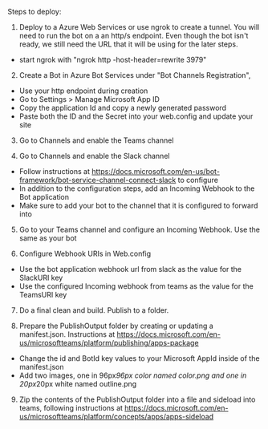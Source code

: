 Steps to deploy:

1. Deploy to a Azure Web Services or use ngrok to create a tunnel. You will need to run the bot on a an http/s endpoint. Even though the bot isn't ready, we still need the URL that it will be using for the later steps.
 * start ngrok with "ngrok http -host-header=rewrite 3979"

2. Create a Bot in Azure Bot Services under "Bot Channels Registration",
 * Use your http endpoint during creation
 * Go to Settings > Manage Microsoft App ID
 * Copy the application Id and copy a newly generated password
 * Paste both the ID and the Secret into your web.config and update your site

3. Go to Channels and enable the Teams channel

4. Go to Channels and enable the Slack channel
 * Follow instructions at https://docs.microsoft.com/en-us/bot-framework/bot-service-channel-connect-slack to configure
 * In addition to the configuration steps, add an Incoming Webhook to the Bot application
 * Make sure to add your bot to the channel that it is configured to forward into

5. Go to your Teams channel and configure an Incoming Webhook. Use the same as your bot

6. Configure Webhook URIs in Web.config
 * Use the bot application webhook url from slack as the value for the SlackURI key
 * Use the configured Incoming webhook from teams as the value for the TeamsURI key

7. Do a final clean and build. Publish to a folder.

8. Prepare the PublishOutput folder by creating or updating a manifest.json. Instructions at https://docs.microsoft.com/en-us/microsoftteams/platform/publishing/apps-package
 * Change the id and BotId key values to your Microsoft AppId inside of the manifest.json
 * Add two images, one in 96px*96px color named color.png and one in 20px*20px white named outline.png

9. Zip the contents of the PublishOutput folder into a file and sideload into teams, following instructions at https://docs.microsoft.com/en-us/microsoftteams/platform/concepts/apps/apps-sideload
